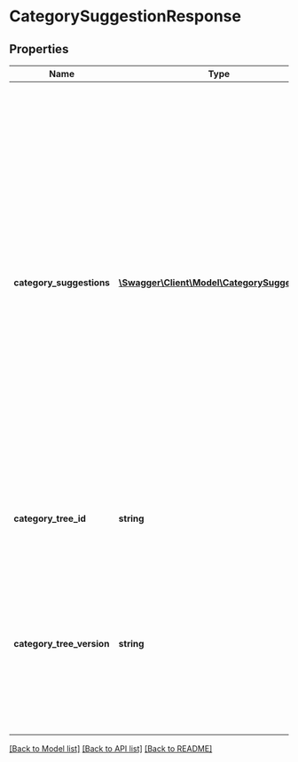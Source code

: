 # CategorySuggestionResponse

## Properties
Name | Type | Description | Notes
------------ | ------------- | ------------- | -------------
**category_suggestions** | [**\Swagger\Client\Model\CategorySuggestion[]**](CategorySuggestion.md) | Contains details about one or more suggested categories that correspond to the provided keywords. The array of suggested categories is sorted in order of eBay&#39;s confidence of the relevance of each category (the first category is the most relevant). Important: This call is not supported in the Sandbox environment. It will return a response payload in which the categoryName fields contain random or boilerplate text regardless of the query submitted. | [optional] 
**category_tree_id** | **string** | The unique identifier of the eBay category tree from which suggestions are returned. | [optional] 
**category_tree_version** | **string** | The version of the category tree identified by categoryTreeId. It&#39;s a good idea to cache this value for comparison so you can determine if this category tree has been modified in subsequent calls. | [optional] 

[[Back to Model list]](../README.md#documentation-for-models) [[Back to API list]](../README.md#documentation-for-api-endpoints) [[Back to README]](../README.md)


